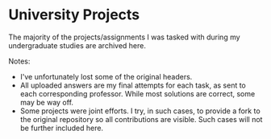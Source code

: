 # University Projects

The majority of the projects/assignments I was tasked with during my undergraduate studies are archived here.

Notes:
* I've unfortunately lost some of the original headers.
* All uploaded answers are my final attempts for each task, as sent to each corresponding professor. While most solutions are correct, some may be way off.
* Some projects were joint efforts. I try, in such cases, to provide a fork to the original repository so all contributions are visible. Such cases will not be further included here.
